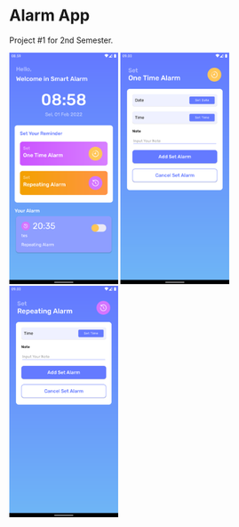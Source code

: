 # Alarm App

Project #1 for 2nd Semester.

<p>
	<img src="./img/mainmenu.png" width="196" height="416"/>
	<img src="./img/onetime.png" width="196" height="416"/>
	<img src="./img/repeating.png" width="196" height="416"/>
</p>